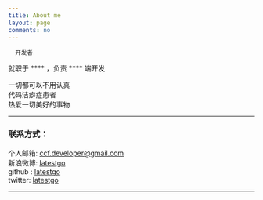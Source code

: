 ```yaml
---
title: About me
layout: page
comments: no
---
```


      开发者
就职于 **** ，负责 **** 端开发

一切都可以不用认真  
代码洁癖症患者   	 
热爱一切美好的事物

----

### 联系方式：        

个人邮箱: [ccf.developer@gmail.com](mailto:ccf.developer@gmail.com)     
新浪微博: [latestgo](http://weibo.com/u/)	    
github : [latestgo](https://github.com/latestgo)        
twitter: [latestgo](https://twitter.com/)

----


